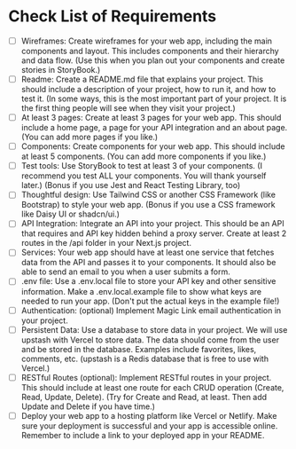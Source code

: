 # Check List of Requirements

- [ ] Wireframes: Create wireframes for your web app, including the main components and layout. This includes components and their hierarchy and data flow. (Use this when you plan out your components and create stories in StoryBook.)
- [ ] Readme: Create a README.md file that explains your project. This should include a description of your project, how to run it, and how to test it. (In some ways, this is the most important part of your project. It is the first thing people will see when they visit your project.)
- [ ] At least 3 pages: Create at least 3 pages for your web app. This should include a home page, a page for your API integration and an about page. (You can add more pages if you like.)
- [ ] Components: Create components for your web app. This should include at least 5 components. (You can add more components if you like.)
- [ ] Test tools: Use StoryBook to test at least 3 of your components. (I recommend you test ALL your components. You will thank yourself later.) (Bonus if you use Jest and React Testing Library, too)
- [ ] Thoughtful design: Use Tailwind CSS or another CSS Framework (like Bootstrap) to style your web app. (Bonus if you use a CSS framework like Daisy UI or shadcn/ui.)
- [ ] API Integration: Integrate an API into your project. This should be an API that requires and API key hidden behind a proxy server. Create at least 2 routes in the /api folder in your Next.js project.
- [ ] Services: Your web app should have at least one service that fetches data from the API and passes it to your components. It should also be able to send an email to you when a user submits a form.
- [ ]  .env file: Use a .env.local file to store your API key and other sensitive information. Make a .env.local.example file to show what keys are needed to run your app. (Don't put the actual keys in the example file!)
- [ ] Authentication: (optional) Implement Magic Link email authentication in your project.
- [ ] Persistent Data: Use a database to store data in your project. We will use upstash with Vercel to store data. The data should come from the user and be stored in the database. Examples include favorites, likes, comments, etc. (upstash is a Redis database that is free to use with Vercel.)
- [ ] RESTful Routes (optional): Implement RESTful routes in your project. This should include at least one route for each CRUD operation (Create, Read, Update, Delete). (Try for Create and Read, at least. Then add Update and Delete if you have time.)
- [ ] Deploy your web app to a hosting platform like Vercel or Netlify. Make sure your deployment is successful and your app is accessible online. Remember to include a link to your deployed app in your README.